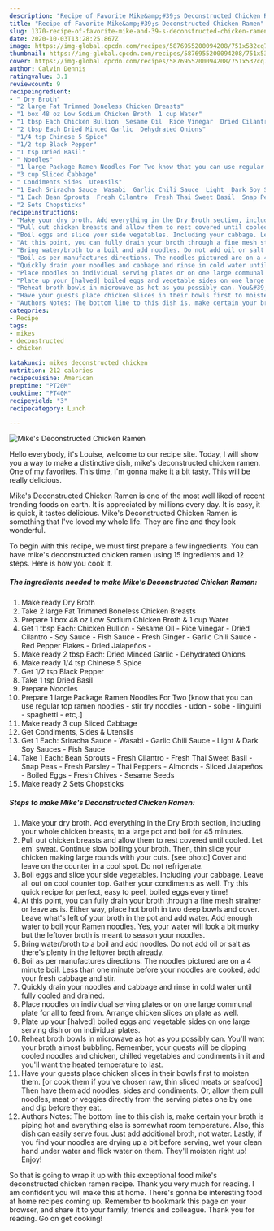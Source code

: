 ```yaml
---
description: "Recipe of Favorite Mike&amp;#39;s Deconstructed Chicken Ramen"
title: "Recipe of Favorite Mike&amp;#39;s Deconstructed Chicken Ramen"
slug: 1370-recipe-of-favorite-mike-and-39-s-deconstructed-chicken-ramen
date: 2020-10-03T13:28:25.867Z
image: https://img-global.cpcdn.com/recipes/5876955200094208/751x532cq70/mikes-deconstructed-chicken-ramen-recipe-main-photo.jpg
thumbnail: https://img-global.cpcdn.com/recipes/5876955200094208/751x532cq70/mikes-deconstructed-chicken-ramen-recipe-main-photo.jpg
cover: https://img-global.cpcdn.com/recipes/5876955200094208/751x532cq70/mikes-deconstructed-chicken-ramen-recipe-main-photo.jpg
author: Calvin Dennis
ratingvalue: 3.1
reviewcount: 9
recipeingredient:
- " Dry Broth"
- "2 large Fat Trimmed Boneless Chicken Breasts"
- "1 box 48 oz Low Sodium Chicken Broth  1 cup Water"
- "1 tbsp Each Chicken Bullion  Sesame Oil  Rice Vinegar  Dried Cilantro  Soy Sauce  Fish Sauce  Fresh Ginger  Garlic Chili Sauce  Red Pepper Flakes  Dried Jalapeos "
- "2 tbsp Each Dried Minced Garlic  Dehydrated Onions"
- "1/4 tsp Chinese 5 Spice"
- "1/2 tsp Black Pepper"
- "1 tsp Dried Basil"
- " Noodles"
- "1 large Package Ramen Noodles For Two know that you can use regular top ramen noodles  stir fry noodles  udon  sobe  linguini  spaghetti  etc"
- "3 cup Sliced Cabbage"
- " Condiments Sides  Utensils"
- "1 Each Sriracha Sauce  Wasabi  Garlic Chili Sauce  Light  Dark Soy Sauces  Fish Sauce"
- "1 Each Bean Sprouts  Fresh Cilantro  Fresh Thai Sweet Basil  Snap Peas  Fresh Parsley  Thai Peppers  Almonds  Sliced Jalapeos  Boiled Eggs  Fresh Chives  Sesame Seeds"
- "2 Sets Chopsticks"
recipeinstructions:
- "Make your dry broth. Add everything in the Dry Broth section, including your whole chicken breasts, to a large pot and boil for 45 minutes."
- "Pull out chicken breasts and allow them to rest covered until cooled. Let em&#39; sweat. Continue slow boiling your broth. Then, thin slice your chicken making large rounds with your cuts. [see photo] Cover and leave on the counter in a cool spot. Do not refrigerate."
- "Boil eggs and slice your side vegetables. Including your cabbage. Leave all out on cool counter top. Gather your condiments as well. Try this quick recipe for perfect, easy to peel, boiled eggs every time!"
- "At this point, you can fully drain your broth through a fine mesh strainer or leave as is. Either way, place hot broth in two deep bowls and cover. Leave what&#39;s left of your broth in the pot and add water. Add enough water to boil your Ramen noodles. Yes, your water will look a bit murky but the leftover broth is meant to season your noodles."
- "Bring water/broth to a boil and add noodles. Do not add oil or salt as there&#39;s plenty in the leftover broth already."
- "Boil as per manufactures directions. The noodles pictured are on a 4 minute boil. Less than one minute before your noodles are cooked, add your fresh cabbage and stir."
- "Quickly drain your noodles and cabbage and rinse in cold water until fully cooled and drained."
- "Place noodles on individual serving plates or on one large communal plate for all to feed from. Arrange chicken slices on plate as well."
- "Plate up your [halved] boiled eggs and vegetable sides on one large serving dish or on individual plates."
- "Reheat broth bowls in microwave as hot as you possibly can. You&#39;ll want your broth almost bubbling. Remember, your guests will be dipping cooled noodles and chicken, chilled vegetables and condiments in it and you&#39;ll want the heated temperature to last."
- "Have your guests place chicken slices in their bowls first to moisten them. [or cook them if you&#39;ve chosen raw, thin sliced meats or seafood] Then have them add noodles, sides and condiments. Or, allow them pull noodles, meat or veggies directly from the serving plates one by one and dip before they eat."
- "Authors Notes: The bottom line to this dish is, make certain your broth is piping hot and everything else is  somewhat room temperature. Also, this dish can easily serve four. Just add additional broth, not water. Lastly, if you find your noodles are drying up a bit before serving, wet your clean hand under water and flick water on them. They&#39;ll moisten right up! Enjoy!"
categories:
- Recipe
tags:
- mikes
- deconstructed
- chicken

katakunci: mikes deconstructed chicken 
nutrition: 212 calories
recipecuisine: American
preptime: "PT20M"
cooktime: "PT40M"
recipeyield: "3"
recipecategory: Lunch

---
```



![Mike&#39;s Deconstructed Chicken Ramen](https://img-global.cpcdn.com/recipes/5876955200094208/751x532cq70/mikes-deconstructed-chicken-ramen-recipe-main-photo.jpg)

Hello everybody, it's Louise, welcome to our recipe site. Today, I will show you a way to make a distinctive dish, mike&#39;s deconstructed chicken ramen. One of my favorites. This time, I'm gonna make it a bit tasty. This will be really delicious.



Mike&#39;s Deconstructed Chicken Ramen is one of the most well liked of recent trending foods on earth. It is appreciated by millions every day. It is easy, it is quick, it tastes delicious. Mike&#39;s Deconstructed Chicken Ramen is something that I've loved my whole life. They are fine and they look wonderful.


To begin with this recipe, we must first prepare a few ingredients. You can have mike&#39;s deconstructed chicken ramen using 15 ingredients and 12 steps. Here is how you cook it.

<!--inarticleads1-->

##### The ingredients needed to make Mike&#39;s Deconstructed Chicken Ramen:

1. Make ready  Dry Broth
1. Take 2 large Fat Trimmed Boneless Chicken Breasts
1. Prepare 1 box 48 oz Low Sodium Chicken Broth &amp; 1 cup Water
1. Get 1 tbsp Each: Chicken Bullion - Sesame Oil - Rice Vinegar - Dried Cilantro - Soy Sauce - Fish Sauce - Fresh Ginger - Garlic Chili Sauce - Red Pepper Flakes - Dried Jalapeños -
1. Make ready 2 tbsp Each: Dried Minced Garlic - Dehydrated Onions
1. Make ready 1/4 tsp Chinese 5 Spice
1. Get 1/2 tsp Black Pepper
1. Take 1 tsp Dried Basil
1. Prepare  Noodles
1. Prepare 1 large Package Ramen Noodles For Two [know that you can use regular top ramen noodles - stir fry noodles - udon - sobe - linguini - spaghetti - etc,.]
1. Make ready 3 cup Sliced Cabbage
1. Get  Condiments, Sides &amp; Utensils
1. Get 1 Each: Sriracha Sauce - Wasabi - Garlic Chili Sauce - Light &amp; Dark Soy Sauces - Fish Sauce
1. Take 1 Each: Bean Sprouts - Fresh Cilantro - Fresh Thai Sweet Basil - Snap Peas - Fresh Parsley - Thai Peppers - Almonds - Sliced Jalapeños - Boiled Eggs - Fresh Chives - Sesame Seeds
1. Make ready 2 Sets Chopsticks




<!--inarticleads2-->

##### Steps to make Mike&#39;s Deconstructed Chicken Ramen:

1. Make your dry broth. Add everything in the Dry Broth section, including your whole chicken breasts, to a large pot and boil for 45 minutes.
1. Pull out chicken breasts and allow them to rest covered until cooled. Let em&#39; sweat. Continue slow boiling your broth. Then, thin slice your chicken making large rounds with your cuts. [see photo] Cover and leave on the counter in a cool spot. Do not refrigerate.
1. Boil eggs and slice your side vegetables. Including your cabbage. Leave all out on cool counter top. Gather your condiments as well. Try this quick recipe for perfect, easy to peel, boiled eggs every time!
1. At this point, you can fully drain your broth through a fine mesh strainer or leave as is. Either way, place hot broth in two deep bowls and cover. Leave what&#39;s left of your broth in the pot and add water. Add enough water to boil your Ramen noodles. Yes, your water will look a bit murky but the leftover broth is meant to season your noodles.
1. Bring water/broth to a boil and add noodles. Do not add oil or salt as there&#39;s plenty in the leftover broth already.
1. Boil as per manufactures directions. The noodles pictured are on a 4 minute boil. Less than one minute before your noodles are cooked, add your fresh cabbage and stir.
1. Quickly drain your noodles and cabbage and rinse in cold water until fully cooled and drained.
1. Place noodles on individual serving plates or on one large communal plate for all to feed from. Arrange chicken slices on plate as well.
1. Plate up your [halved] boiled eggs and vegetable sides on one large serving dish or on individual plates.
1. Reheat broth bowls in microwave as hot as you possibly can. You&#39;ll want your broth almost bubbling. Remember, your guests will be dipping cooled noodles and chicken, chilled vegetables and condiments in it and you&#39;ll want the heated temperature to last.
1. Have your guests place chicken slices in their bowls first to moisten them. [or cook them if you&#39;ve chosen raw, thin sliced meats or seafood] Then have them add noodles, sides and condiments. Or, allow them pull noodles, meat or veggies directly from the serving plates one by one and dip before they eat.
1. Authors Notes: The bottom line to this dish is, make certain your broth is piping hot and everything else is  somewhat room temperature. Also, this dish can easily serve four. Just add additional broth, not water. Lastly, if you find your noodles are drying up a bit before serving, wet your clean hand under water and flick water on them. They&#39;ll moisten right up! Enjoy!




So that is going to wrap it up with this exceptional food mike&#39;s deconstructed chicken ramen recipe. Thank you very much for reading. I am confident you will make this at home. There's gonna be interesting food at home recipes coming up. Remember to bookmark this page on your browser, and share it to your family, friends and colleague. Thank you for reading. Go on get cooking!
